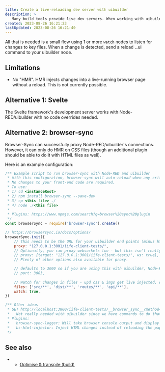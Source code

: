 ```yaml
---
title: Create a live-reloading dev server with uibuilder
description: >
   Many build tools provide live dev servers. When working with uibuilder, we can craft that in Node-RED!
created: 2023-08-26 16:21:23
lastUpdated: 2023-08-26 16:21:40
---
```


All that is needed is a small flow using 1 or more `watch` nodes to listen for changes to key files. When a change is detected, send a reload ._ui command to your uibuilder node.

## Limitations

* No "HMR". HMR injects changes into a live-running browser page without a reload. This is not currently possible.

## Alternative 1: Svelte

The Svelte framework's development server works with Node-RED/uibuilder with no code overrides needed.

## Alternative 2: browser-sync

Browser-Sync can successfully proxy Node-RED/uibuilder's connections. However, it can only do HMR on CSS files (though an additional plugin should be able to do it with HTML files as well).

Here is an example configuration:

```javascript
/** Example script to run browser-sync with Node-RED and uibuilder
 * With this configuration, browser-sync will auto-reload when any critical files change.
 * No changes to your front-end code are required.
 * To use:
 * 1) cd <instanceRoot>
 * 2) npm install browser-sync --save-dev
 * 3) cp <this file> ./
 * 4) node ./<this file>
 * 
 * Plugins: https://www.npmjs.com/search?q=browser%20sync%20plugin
 */
const browserSync = require('browser-sync').create()

// https://browsersync.io/docs/options/
browserSync.init({
    // This needs to be the URL for your uibuilder end points (minus http(s):// on the front)
    proxy: "127.0.0.1:3001/iife-client-tests/",
    // Optionally, you can proxy websockets too - but this isn't really needed:
    // proxy: {target: "127.0.0.1:3001/iife-client-tests/", ws: true},
    // Plenty of other options also available for proxy.

    // defaults to 3000 so if you are using this with uibuilder, Node-RED, etc, then change here
    // port: 3003,
    
    // Watch for changes in files - upd css & imgs get live injected, other files cause page reload
    files: ['src/**', 'dist/**', 'routes/**', 'api/**'],
    watch: true,
})

/** Other ideas
 * GET http://localhost:3000/iife-client-tests/__browser_sync__?method=reload - will trigger a reload on that page
 *   Not really needed with uibuilder since we have commands to do that.
 * Plugins:
 *   browser-sync-logger: Will take browser console output and display on the console where browser-sync started
 *   bs-html-injector: Inject HTML changes instead of reloading the page
 */

```

## See also

* * [Optimise & transpile (build)](front-end-builds.md)
